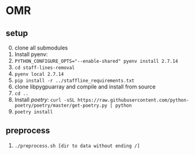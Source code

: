 # OMR

## setup

0. clone all submodules
1. Install pyenv:
2. `PYTHON_CONFIGURE_OPTS="--enable-shared" pyenv install 2.7.14`
3. `cd staff-lines-removal`
4. `pyenv local 2.7.14`
5. `pip install -r ../staffline_requirements.txt`
6. clone libpygpuarray and compile and install from source
7. `cd ..`
8. Install *poetry*: `curl -sSL https://raw.githubusercontent.com/python-poetry/poetry/master/get-poetry.py | python`
9. `poetry install`

## preprocess
1. `./preprocess.sh [dir to data without ending /]`

